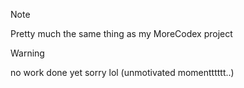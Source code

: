 > [!NOTE]
> Pretty much the same thing as my MoreCodex project

> [!WARNING]
> no work done yet sorry lol (unmotivated momentttttt..)
